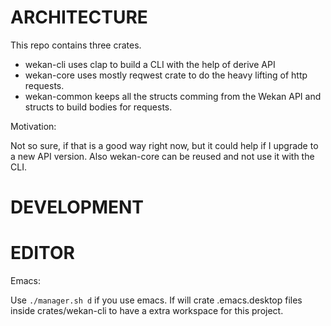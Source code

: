 # ARCHITECTURE

This repo contains three crates.

- wekan-cli uses clap to build a CLI with the help of derive API
- wekan-core uses mostly reqwest crate to do the heavy lifting of http requests.
- wekan-common keeps all the structs comming from the Wekan API and structs to build bodies for requests.

Motivation:

Not so sure, if that is a good way right now, but it could help if I upgrade to a new API version. Also wekan-core can be reused and not use it with the CLI.


# DEVELOPMENT

# EDITOR

Emacs:

Use `./manager.sh d` if you use emacs. If will crate .emacs.desktop files inside crates/wekan-cli to have a extra workspace for this project.


